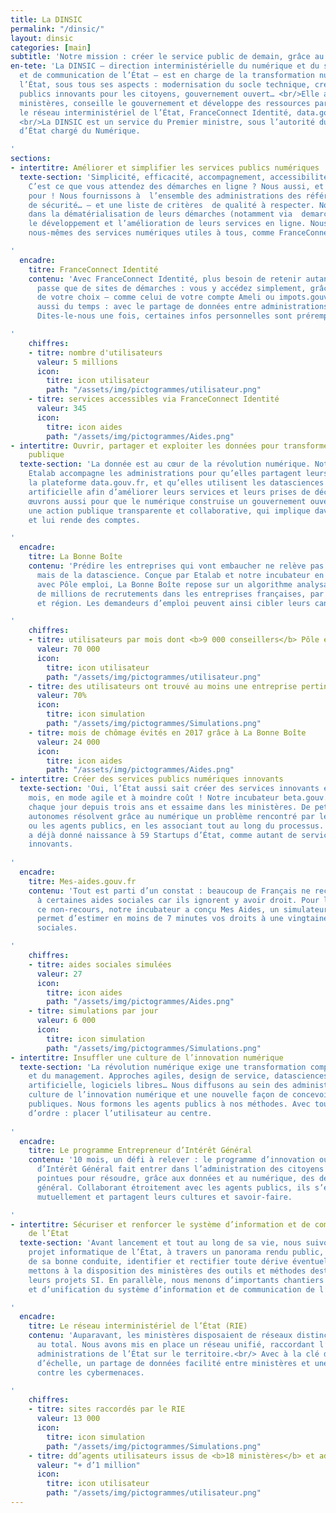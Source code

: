 ```yaml
---
title: La DINSIC
permalink: "/dinsic/"
layout: dinsic
categories: [main]
subtitle: 'Notre mission : créer le service public de demain, grâce au numérique'
en-tete: 'La DINSIC – direction interministérielle du numérique et du système d’information
  et de communication de l’État – est en charge de la transformation numérique de
  l’État, sous tous ses aspects : modernisation du socle technique, création de services
  publics innovants pour les citoyens, gouvernement ouvert… <br/>Elle accompagne les
  ministères, conseille le gouvernement et développe des ressources partagées comme
  le réseau interministériel de l’État, FranceConnect Identité, data.gouv.fr ou api.gouv.fr.
  <br/>La DINSIC est un service du Premier ministre, sous l’autorité du secrétaire
  d’État chargé du Numérique.

'
sections:
- intertitre: Améliorer et simplifier les services publics numériques
  texte-section: 'Simplicité, efficacité, accompagnement, accessibilité pour tous…
    C’est ce que vous attendez des démarches en ligne ? Nous aussi, et nous œuvrons
    pour ! Nous fournissons à  l’ensemble des administrations des référentiels – d’accessibilité,
    de sécurité… – et une liste de critères  de qualité à respecter. Nous les accompagnons
    dans la dématérialisation de leurs démarches (notamment via  demarches-simplifiees.fr),
    le développement et l’amélioration de leurs services en ligne. Nous produisons
    nous-mêmes des services numériques utiles à tous, comme FranceConnect Identité.

'
  encadre:
    titre: FranceConnect Identité
    contenu: 'Avec FranceConnect Identité, plus besoin de retenir autant de mots de
      passe que de sites de démarches : vous y accédez simplement, grâce à l’identifiant
      de votre choix – comme celui de votre compte Ameli ou impots.gouv.fr. Vous gagnez
      aussi du temps : avec le partage de données entre administrations selon le principe
      Dites-le-nous une fois, certaines infos personnelles sont préremplies.

'
    chiffres:
    - titre: nombre d'utilisateurs
      valeur: 5 millions
      icon:
        titre: icon utilisateur
        path: "/assets/img/pictogrammes/utilisateur.png"
    - titre: services accessibles via FranceConnect Identité
      valeur: 345
      icon:
        titre: icon aides
        path: "/assets/img/pictogrammes/Aides.png"
- intertitre: Ouvrir, partager et exploiter les données pour transformer l’action
    publique
  texte-section: 'La donnée est au cœur de la révolution numérique. Notre mission
    Etalab accompagne les administrations pour qu’elles partagent leurs données sur
    la plateforme data.gouv.fr, et qu’elles utilisent les datasciences et l’intelligence
    artificielle afin d’améliorer leurs services et leurs prises de décision.  Nous
    œuvrons aussi pour que le numérique construise un gouvernement ouvert, c’est-à-dire
    une action publique transparente et collaborative, qui implique davantage le citoyen
    et lui rende des comptes.

'
  encadre:
    titre: La Bonne Boîte
    contenu: 'Prédire les entreprises qui vont embaucher ne relève pas de la voyance…
      mais de la datascience. Conçue par Etalab et notre incubateur en collaboration
      avec Pôle emploi, La Bonne Boîte repose sur un algorithme analysant les données
      de millions de recrutements dans les entreprises françaises, par secteur d’activités
      et région. Les demandeurs d’emploi peuvent ainsi cibler leurs candidatures spontanées.

'
    chiffres:
    - titre: utilisateurs par mois dont <b>9 000 conseillers</b> Pôle emploi
      valeur: 70 000
      icon:
        titre: icon utilisateur
        path: "/assets/img/pictogrammes/utilisateur.png"
    - titre: des utilisateurs ont trouvé au moins une entreprise pertinente à contacter
      valeur: 70%
      icon:
        titre: icon simulation
        path: "/assets/img/pictogrammes/Simulations.png"
    - titre: mois de chômage évités en 2017 grâce à La Bonne Boîte
      valeur: 24 000
      icon:
        titre: icon aides
        path: "/assets/img/pictogrammes/Aides.png"
- intertitre: Créer des services publics numériques innovants
  texte-section: 'Oui, l’État aussi sait créer des services innovants en quelques
    mois, en mode agile et à moindre coût ! Notre incubateur beta.gouv.fr le prouve
    chaque jour depuis trois ans et essaime dans les ministères. De petites équipes
    autonomes résolvent grâce au numérique un problème rencontré par les citoyens
    ou les agents publics, en les associant tout au long du processus. Notre incubateur
    a déjà donné naissance à 59 Startups d’État, comme autant de services numériques
    innovants.
    
'
  encadre:
    titre: Mes-aides.gouv.fr
    contenu: 'Tout est parti d’un constat : beaucoup de Français ne recourent pas
      à certaines aides sociales car ils ignorent y avoir droit. Pour lutter contre
      ce non-recours, notre incubateur a conçu Mes Aides, un simulateur en ligne qui
      permet d’estimer en moins de 7 minutes vos droits à une vingtaine de prestations
      sociales.

'
    chiffres:
    - titre: aides sociales simulées
      valeur: 27
      icon:
        titre: icon aides
        path: "/assets/img/pictogrammes/Aides.png"
    - titre: simulations par jour
      valeur: 6 000
      icon:
        titre: icon simulation
        path: "/assets/img/pictogrammes/Simulations.png"
- intertitre: Insuffler une culture de l’innovation numérique
  texte-section: 'La révolution numérique exige une transformation complète des organisations
    et du management. Approches agiles, design de service, datasciences, intelligence
    artificielle, logiciels libres… Nous diffusons au sein des administrations la
    culture de l’innovation numérique et une nouvelle façon de concevoir les politiques
    publiques. Nous formons les agents publics à nos méthodes. Avec toujours un mot
    d’ordre : placer l’utilisateur au centre.
    
'
  encadre:
    titre: Le programme Entrepreneur d’Intérêt Général
    contenu: '10 mois, un défi à relever : le programme d’innovation ouverte Entrepreneur
      d’Intérêt Général fait entrer dans l’administration des citoyens aux compétences
      pointues pour résoudre, grâce aux données et au numérique, des défis d’intérêt
      général. Collaborant étroitement avec les agents publics, ils s’enrichissent
      mutuellement et partagent leurs cultures et savoir-faire.

'
- intertitre: Sécuriser et renforcer le système d’information et de communication
    de l’État
  texte-section: 'Avant lancement et tout au long de sa vie, nous suivons chaque grand
    projet informatique de l’État, à travers un panorama rendu public, pour s’assurer
    de sa bonne conduite, identifier et rectifier toute dérive éventuelle.<br/> Nous
    mettons à la disposition des ministères des outils et méthodes destinés à sécuriser
    leurs projets SI. En parallèle, nous menons d’importants chantiers de modernisation
    et d’unification du système d’information et de communication de l’État.

'
  encadre:
    titre: Le réseau interministériel de l’État (RIE)
    contenu: 'Auparavant, les ministères disposaient de réseaux distincts, une quinzaine
      au total. Nous avons mis en place un réseau unifié, raccordant l’ensemble des
      administrations de l’État sur le territoire.<br/> Avec à la clé des économies
      d’échelle, un partage de données facilité entre ministères et une lutte efficace
      contre les cybermenaces.

'
    chiffres:
    - titre: sites raccordés par le RIE
      valeur: 13 000
      icon:
        titre: icon simulation
        path: "/assets/img/pictogrammes/Simulations.png"
    - titre: dd’agents utilisateurs issus de <b>18 ministères</b> et administrations
      valeur: "+ d’1 million"
      icon:
        titre: icon utilisateur
        path: "/assets/img/pictogrammes/utilisateur.png"
---
```


